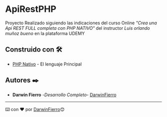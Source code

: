 # ApiRestPHP

Proyecto Realizado siguiendo las indicaciones del curso Online _"Crea una Api REST FULL completa con PHP NATIVO"_ del instructor _Luis orlando muñoz bueno_ en la plataforma UDEMY

## Construido con 🛠️

* [PHP Nativo](https://www.php.net/docs.php) - El lenguaje Principal

## Autores ✒️
* **Darwin Fierro**  -*Desarrollo Completo*- [DarwinFierro](https://github.com/DarwinFierro)
---
⌨️ con ❤️ por [DarwinFierro](hhttps://github.com/DarwinFierro)😊
